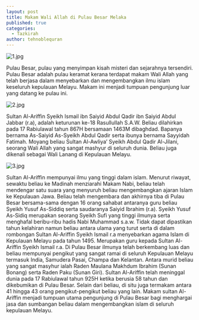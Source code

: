 ```yaml
---
layout: post
title: Makam Wali Allah di Pulau Besar Melaka
published: true
categories:
  - Tazkirah
author: tehnoblequran
---
```

![1.jpg]({{site.baseurl}}/images/1.jpg)


Pulau Besar, pulau yang menyimpan kisah misteri dan sejarahnya tersendiri. Pulau Besar adalah pulau keramat kerana terdapat makam Wali Allah yang telah berjasa dalam menyebarkan dan mengembangkan ilmu islam keseluruh kepulauan Melayu. Makam ini menjadi tumpuan pengunjung luar yang datang ke pulau ini.

![2.jpg]({{site.baseurl}}/images/2.jpg)


Sultan Al-Ariffin Syeikh Ismail ibn Saiyid Abdul Qadir ibn Saiyid Abdul Jabbar (r.a), adalah keturunan ke-18 Rasullullah S.A.W. Beliau dilahirkan pada 17 Rabiulawal tahun 867H bersamaan 1463M dibaghdad. Bapanya bernama As-Saiyid As-Syeikh Abdul Qadir serta ibunya bernama Sayyidah Fatimah. Moyang beliau Sultan Al-Awliya’ Syeikh Abdul Qadir Al-Jilani, seorang Wali Allah yang sangat mashyur di seluruh dunia. Beliau juga dikenali sebagai Wali Lanang di Kepulauan Melayu.

![3.jpg]({{site.baseurl}}/images/3.jpg)


Sultan Al-Ariffin mempunyai ilmu yang tinggi dalam islam. Menurut riwayat, sewaktu beliau ke Madinah menziarahi Makam Nabi, beliau telah mendengar satu suara yang menyuruh beliau mengembangkan ajaran Islam ke Kepulauan Jawa. Beliau telah mengembara dan akhirnya tiba di Pulau Besar bersama-sama dengan 16 orang sahabat antaranya guru beliau Syeikh Yusuf As-Siddiq serta saudaranya Saiyid Ibrahim (r.a). Syeikh Yusuf As-Sidiq merupakan seorang Syeikh Sufi yang tinggi ilmunya serta menghafal beribu-ribu hadis Nabi Muhammad s.a.w. Tidak dapat dipastikan tahun kelahiran namun beliau antara ulama yang turut serta di dalam rombongan Sultan Al-Ariffin Syeikh Ismail r.a menyebarkan agama Islam di Kepulauan Melayu pada tahun 1495. Merupakan guru kepada Sultan Al-Ariffin Syeikh Ismail r.a. Di Pulau Besar ilmunya telah berkembang luas dan beliau mempunyai pengikut yang sangat ramai di seluruh Kepulauan Melayu termasuk India, Samudera Pasai, Champa dan Kelantan. Antara murid beliau yang sangat masyhur ialah Raden Maulana Makhdum Ibrahim (Sunan Bonang) serta Raden Paku (Sunan Giri). Sultan Al-Ariffin telah meninggal dunia pada 17 Rabiulawal tahun 925H ketika berusia 58 tahun dan dikebumikan di Pulau Besar. Selain dari beliau, di situ juga termakam antara 41 hingga 43 orang pengikut-pengikut beliau yang lain. Makam sultan Al-Ariffin menjadi tumpuan utama pengunjung di Pulau Besar bagi menghargai jasa dan sumbangan beliau dalam mengembangkan islam di seluruh kepulauan Melayu.

